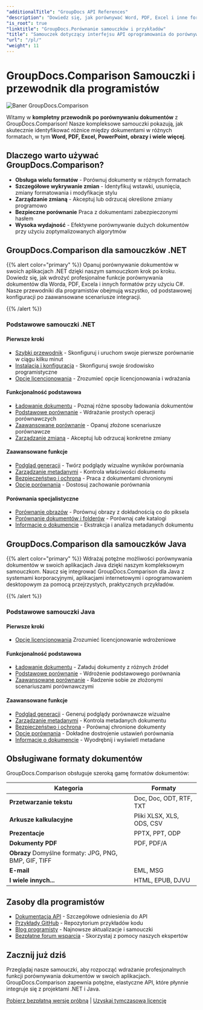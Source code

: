 ```yaml
---
"additionalTitle": "GroupDocs API References"
"description": "Dowiedz się, jak porównywać Word, PDF, Excel i inne formaty dokumentów za pomocą GroupDocs.Comparison API. Samouczki krok po kroku dla programistów .NET i Java z przykładami kodu."
"is_root": true
"linktitle": "GroupDocs.Porównanie samouczków i przykładów"
"title": "Samouczek dotyczący interfejsu API oprogramowania do porównywania dokumentów | GroupDocs.Comparison"
"url": "/pl/"
"weight": 11
---
```


# GroupDocs.Comparison Samouczki i przewodnik dla programistów

![Baner GroupDocs.Comparison](./groupdocs-comparison-net.svg)

Witamy w **kompletny przewodnik po porównywaniu dokumentów** z GroupDocs.Comparison! Nasze kompleksowe samouczki pokazują, jak skutecznie identyfikować różnice między dokumentami w różnych formatach, w tym **Word, PDF, Excel, PowerPoint, obrazy i wiele więcej**.

## Dlaczego warto używać GroupDocs.Comparison?

- **Obsługa wielu formatów** - Porównuj dokumenty w różnych formatach
- **Szczegółowe wykrywanie zmian** - Identyfikuj wstawki, usunięcia, zmiany formatowania i modyfikacje stylu
- **Zarządzanie zmianą** - Akceptuj lub odrzucaj określone zmiany programowo
- **Bezpieczne porównanie** Praca z dokumentami zabezpieczonymi hasłem
- **Wysoka wydajność** - Efektywne porównywanie dużych dokumentów przy użyciu zoptymalizowanych algorytmów

## GroupDocs.Comparison dla samouczków .NET

{{% alert color="primary" %}}
Opanuj porównywanie dokumentów w swoich aplikacjach .NET dzięki naszym samouczkom krok po kroku. Dowiedz się, jak wdrożyć profesjonalne funkcje porównywania dokumentów dla Worda, PDF, Excela i innych formatów przy użyciu C#. Nasze przewodniki dla programistów obejmują wszystko, od podstawowej konfiguracji po zaawansowane scenariusze integracji.

{{% /alert %}}

### Podstawowe samouczki .NET

<div class="row">
<div class="col-md-6">

#### Pierwsze kroki
- [Szybki przewodnik](./net/quick-start/) - Skonfiguruj i uruchom swoje pierwsze porównanie w ciągu kilku minut
- [Instalacja i konfiguracja](./net/getting-started/) - Skonfiguruj swoje środowisko programistyczne
- [Opcje licencjonowania](./net/licensing-configuration/) - Zrozumieć opcje licencjonowania i wdrażania

#### Funkcjonalność podstawowa
- [Ładowanie dokumentu](./net/document-loading/) - Poznaj różne sposoby ładowania dokumentów
- [Podstawowe porównanie](./net/basic-comparison/) - Wdrażanie prostych operacji porównawczych
- [Zaawansowane porównanie](./net/advanced-comparison/) - Opanuj złożone scenariusze porównawcze
- [Zarządzanie zmianą](./net/change-management/) - Akceptuj lub odrzucaj konkretne zmiany

</div>
<div class="col-md-6">

#### Zaawansowane funkcje
- [Podgląd generacji](./net/preview-generation/) - Twórz podglądy wizualne wyników porównania
- [Zarządzanie metadanymi](./net/metadata-management/) - Kontrola właściwości dokumentu
- [Bezpieczeństwo i ochrona](./net/security-protection/) - Praca z dokumentami chronionymi
- [Opcje porównania](./net/comparison-options/) - Dostosuj zachowanie porównania

#### Porównania specjalistyczne
- [Porównanie obrazów](./net/image-comparison/) - Porównuj obrazy z dokładnością co do piksela
- [Porównanie dokumentów i folderów](./net/documents-and-folder-comparison/) - Porównaj całe katalogi
- [Informacje o dokumencie](./net/document-information/) - Ekstrakcja i analiza metadanych dokumentu

</div>
</div>

## GroupDocs.Comparison dla samouczków Java

{{% alert color="primary" %}}
Wdrażaj potężne możliwości porównywania dokumentów w swoich aplikacjach Java dzięki naszym kompleksowym samouczkom. Naucz się integrować GroupDocs.Comparison dla Java z systemami korporacyjnymi, aplikacjami internetowymi i oprogramowaniem desktopowym za pomocą przejrzystych, praktycznych przykładów.

{{% /alert %}}

### Podstawowe samouczki Java

<div class="row">
<div class="col-md-6">

#### Pierwsze kroki
- [Opcje licencjonowania](./java/licensing-configuration) Zrozumieć licencjonowanie wdrożeniowe

#### Funkcjonalność podstawowa
- [Ładowanie dokumentu](./java/document-loading/) - Załaduj dokumenty z różnych źródeł
- [Podstawowe porównanie](./java/basic-comparison/) - Wdrożenie podstawowego porównania
- [Zaawansowane porównanie](./java/advanced-comparison/) - Radzenie sobie ze złożonymi scenariuszami porównawczymi

</div>
<div class="col-md-6">

#### Zaawansowane funkcje
- [Podgląd generacji](./java/preview-generation/) - Generuj podglądy porównawcze wizualne
- [Zarządzanie metadanymi](./java/metadata-management/) - Kontrola metadanych dokumentu
- [Bezpieczeństwo i ochrona](./java/security-protection/) - Porównaj chronione dokumenty
- [Opcje porównania](./java/comparison-options/) - Dokładne dostrojenie ustawień porównania
- [Informacje o dokumencie](./java/document-information) - Wyodrębnij i wyświetl metadane

</div>
</div>

## Obsługiwane formaty dokumentów

GroupDocs.Comparison obsługuje szeroką gamę formatów dokumentów:

| Kategoria | Formaty |
|----------|---------|
| **Przetwarzanie tekstu** | Doc, Doc, ODT, RTF, TXT |
| **Arkusze kalkulacyjne** | Pliki XLSX, XLS, ODS, CSV |
| **Prezentacje** | PPTX, PPT, ODP |
| **Dokumenty PDF** | PDF, PDF/A |
| **Obrazy** Domyślne formaty: JPG, PNG, BMP, GIF, TIFF |
| **E-mail** | EML, MSG |
| **I wiele innych...** | HTML, EPUB, DJVU |

## Zasoby dla programistów

- [Dokumentacja API](https://reference.groupdocs.com/comparison/) - Szczegółowe odniesienia do API
- [Przykłady GitHub](https://github.com/groupdocs-comparison/) - Repozytorium przykładów kodu
- [Blog programisty](https://blog.groupdocs.com/category/comparison/) - Najnowsze aktualizacje i samouczki
- [Bezpłatne forum wsparcia](https://forum.groupdocs.com/c/comparison/) - Skorzystaj z pomocy naszych ekspertów

## Zacznij już dziś

Przeglądaj nasze samouczki, aby rozpocząć wdrażanie profesjonalnych funkcji porównywania dokumentów w swoich aplikacjach. GroupDocs.Comparison zapewnia potężne, elastyczne API, które płynnie integruje się z projektami .NET i Java.

[Pobierz bezpłatną wersję próbną](https://releases.groupdocs.com/comparison) | [Uzyskaj tymczasową licencję](https://purchase.groupdocs.com/temporary-license)